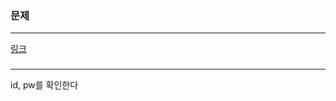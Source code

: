 ### 문제
***
[링크](https://school.programmers.co.kr/learn/courses/30/lessons/120883)

###
***
id, pw를 확인한다